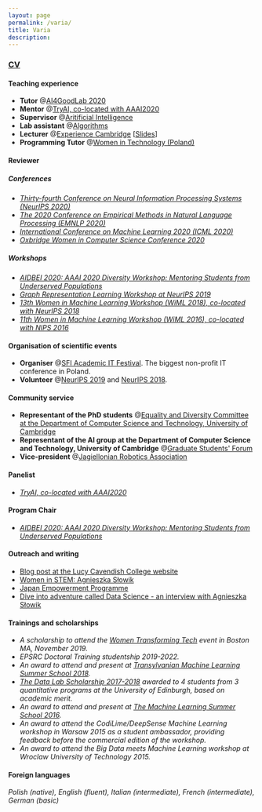 ```yaml
---
layout: page
permalink: /varia/
title: Varia
description: 
---
```


### [CV](https://www.dropbox.com/s/rbmtje3gukq8x95/academic_cv_updated.pdf?dl=0)

#### Teaching experience

+ **Tutor** @[AI4GoodLab 2020](https://www.ai4goodlab.com/)
+ **Mentor** @[TryAI, co-located with AAAI2020](https://sites.google.com/g.harvard.edu/tryai/home?authuser=0)
+ **Supervisor** @[Aritificial Intelligence](https://www.cl.cam.ac.uk/teaching/1819/ArtInt/)
+ **Lab assistant** @[Algorithms](https://www.cl.cam.ac.uk/teaching/1920/Algorithms/)
+ **Lecturer** @[Experience Cambridge](https://www.undergraduate.study.cam.ac.uk/events/summer-schools/experience-cambridge) [[Slides](https://www.dropbox.com/s/4g51v63viukh390/ExperienceCambridgeML.pdf?dl=0)]
+ **Programming Tutor** @[Women in Technology (Poland)](https://womenintechnology.pl)

#### Reviewer

##### Conferences

+ *[Thirty-fourth Conference on Neural Information Processing Systems (NeurIPS 2020)](https://nips.cc/Conferences/2020/)*
+ *[The 2020 Conference on Empirical Methods in Natural Language Processing (EMNLP 2020)](https://2020.emnlp.org/)*
+ *[International Conference on Machine Learning  2020 (ICML 2020)](https://icml.cc)*
+ *[Oxbridge Women in Computer Science Conference 2020](https://oxbridgewomenincs.wixsite.com/2020)*

##### Workshops

+ *[AIDBEI 2020: AAAI 2020 Diversity Workshop: Mentoring Students from Underserved Populations](http://kdd.cs.ksu.edu/Workshops/AAAI-2020/)*
+ *[Graph Representation Learning Workshop at NeurIPS 2019](https://grlearning.github.io/pcom/)*
+ *[13th Women in Machine Learning Workshop (WiML 2018), co-located with NeurIPS 2018](https://wimlworkshop.org/2018/)*
+ *[11th Women in Machine Learning Workshop (WiML 2016), co-located with NIPS 2016](https://wimlworkshop.org/2016/)*

#### Organisation of scientific events

+ **Organiser** @[SFI Academic IT Festival](https://sfi.pl/en/home-page/). The biggest non-profit IT conference in Poland.
+ **Volunteer** @[NeurIPS 2019](https://nips.cc/Conferences/2019) and [NeurIPS 2018](https://nips.cc/Conferences/2018).

#### Community service

+ **Representant of the PhD students** @[Equality and Diversity Committee at the Department of Computer Science and Technology, University of Cambridge](https://www.cl.cam.ac.uk/local/committees/athena-swan/)
+ **Representant of the AI group at the Department of Computer Science and Technology, University of Cambridge** @[Graduate Students' Forum](https://www.cst.cam.ac.uk/local/phd/gradforum)
+ **Vice-president** @[Jagiellonian Robotics Association](https://www.facebook.com/nkrsiuj/)

#### Panelist
+ *[TryAI, co-located with AAAI2020](https://sites.google.com/g.harvard.edu/tryai/home?authuser=0)*

#### Program Chair
+ *[AIDBEI 2020: AAAI 2020 Diversity Workshop: Mentoring Students from Underserved Populations](http://kdd.cs.ksu.edu/Workshops/AAAI-2020/)*

#### Outreach and writing

+ [Blog post at the Lucy Cavendish College website](https://www.lucy.cam.ac.uk/blog/agnieszka-slowik-ai-neural-networks-and-my-career-woman-science)
+ [Women in STEM: Agnieszka Słowik](https://www.cam.ac.uk/research/news/women-in-stem-agnieszka-slowik?fbclid=IwAR25u_RhAwmsgDPtI72mkG-yApxoLH30dX9QeHKi9XohHxaytBdU-cM4jEc)
+ [Japan Empowerment Programme](https://www.dropbox.com/s/n1sxa71xo8pk7uf/japan-application-agnieszka-slowik-final.pdf?dl=0)
+ [Dive into adventure called Data Science - an interview with Agnieszka Słowik](https://womenintechnology.pl/2016/12/dive-into-adventure-called-data-science-an-interview-with-agnieszka-slowik/)

#### Trainings and scholarships

+ *A scholarship to attend the [Women Transforming Tech](https://events.quantumblack.com/womentransformingtech?gz=bfbe4e1b092031e5&guest-access-hash=NDU3NDg3MDE4fDI2OTkzOTg5NXwxNTczNDkwMTEzO2FkMWZjYTBiYzU4MjQ5NjFjNGIyYWQ0ZjRhODc2ODA1MWUzODUwMGRlOTM0YWRkZGEwYzVhZjc1YmI5NmQ3OTk=) event in Boston MA, November 2019.*
+ *EPSRC Doctoral Training studentship 2019-2022.*
+ *An award to attend and present at [Transylvanian Machine Learning Summer School 2018](https://tmlss.ro).*
+ *[The Data Lab Scholarship 2017-2018](https://www.thedatalab.com/skills-talent/the-data-lab-msc/) awarded to 4 students from 3 quantitative programs at the University of Edinburgh, based on academic merit.*
+ *An award to attend and present at [The Machine Learning Summer School 2016](http://www.ucsp.edu.pe/ciet/mlss16/).*
+ *An award to attend the CodiLime/DeepSense Machine Learning workshop in Warsaw 2015 as a student ambassador, providing feedback before the commercial edition of the workshop.*
+ *An award to attend the Big Data meets Machine Learning workshop at Wroclaw University of Technology 2015.*

#### Foreign languages

*Polish (native), English (fluent), Italian (intermediate), French (intermediate), German (basic)*
